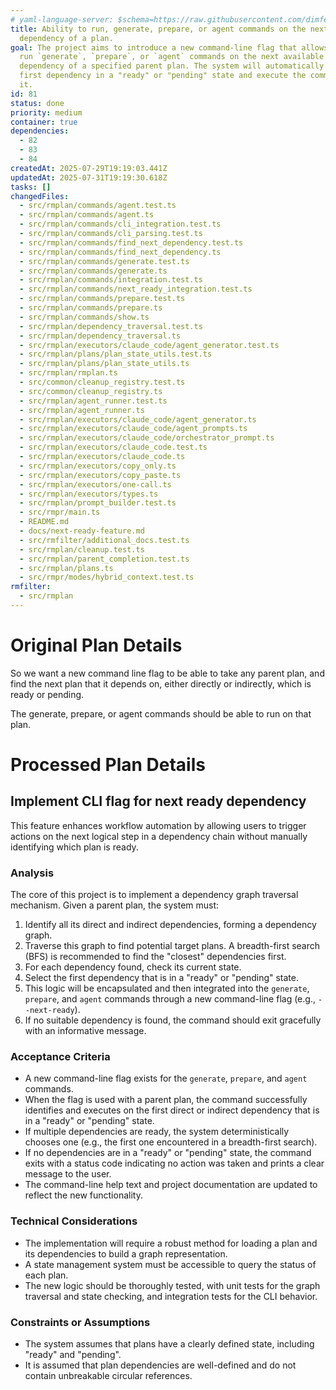 ```yaml
---
# yaml-language-server: $schema=https://raw.githubusercontent.com/dimfeld/llmutils/main/schema/rmplan-plan-schema.json
title: Ability to run, generate, prepare, or agent commands on the next ready
  dependency of a plan.
goal: The project aims to introduce a new command-line flag that allows users to
  run `generate`, `prepare`, or `agent` commands on the next available
  dependency of a specified parent plan. The system will automatically find the
  first dependency in a "ready" or "pending" state and execute the command on
  it.
id: 81
status: done
priority: medium
container: true
dependencies:
  - 82
  - 83
  - 84
createdAt: 2025-07-29T19:19:03.441Z
updatedAt: 2025-07-31T19:19:30.618Z
tasks: []
changedFiles:
  - src/rmplan/commands/agent.test.ts
  - src/rmplan/commands/agent.ts
  - src/rmplan/commands/cli_integration.test.ts
  - src/rmplan/commands/cli_parsing.test.ts
  - src/rmplan/commands/find_next_dependency.test.ts
  - src/rmplan/commands/find_next_dependency.ts
  - src/rmplan/commands/generate.test.ts
  - src/rmplan/commands/generate.ts
  - src/rmplan/commands/integration.test.ts
  - src/rmplan/commands/next_ready_integration.test.ts
  - src/rmplan/commands/prepare.test.ts
  - src/rmplan/commands/prepare.ts
  - src/rmplan/commands/show.ts
  - src/rmplan/dependency_traversal.test.ts
  - src/rmplan/dependency_traversal.ts
  - src/rmplan/executors/claude_code/agent_generator.test.ts
  - src/rmplan/plans/plan_state_utils.test.ts
  - src/rmplan/plans/plan_state_utils.ts
  - src/rmplan/rmplan.ts
  - src/common/cleanup_registry.test.ts
  - src/common/cleanup_registry.ts
  - src/rmplan/agent_runner.test.ts
  - src/rmplan/agent_runner.ts
  - src/rmplan/executors/claude_code/agent_generator.ts
  - src/rmplan/executors/claude_code/agent_prompts.ts
  - src/rmplan/executors/claude_code/orchestrator_prompt.ts
  - src/rmplan/executors/claude_code.test.ts
  - src/rmplan/executors/claude_code.ts
  - src/rmplan/executors/copy_only.ts
  - src/rmplan/executors/copy_paste.ts
  - src/rmplan/executors/one-call.ts
  - src/rmplan/executors/types.ts
  - src/rmplan/prompt_builder.test.ts
  - src/rmpr/main.ts
  - README.md
  - docs/next-ready-feature.md
  - src/rmfilter/additional_docs.test.ts
  - src/rmplan/cleanup.test.ts
  - src/rmplan/parent_completion.test.ts
  - src/rmplan/plans.ts
  - src/rmpr/modes/hybrid_context.test.ts
rmfilter:
  - src/rmplan
---
```


# Original Plan Details

So we want a new command line flag to be able to take any parent plan, and find the next plan that it depends on, either directly or indirectly, which is ready or pending.

The generate, prepare, or agent commands should be able to run on that plan.

# Processed Plan Details

## Implement CLI flag for next ready dependency

This feature enhances workflow automation by allowing users to trigger actions on the next logical step in a dependency chain without manually identifying which plan is ready.

### Analysis
The core of this project is to implement a dependency graph traversal mechanism. Given a parent plan, the system must:
1.  Identify all its direct and indirect dependencies, forming a dependency graph.
2.  Traverse this graph to find potential target plans. A breadth-first search (BFS) is recommended to find the "closest" dependencies first.
3.  For each dependency found, check its current state.
4.  Select the first dependency that is in a "ready" or "pending" state.
5.  This logic will be encapsulated and then integrated into the `generate`, `prepare`, and `agent` commands through a new command-line flag (e.g., `--next-ready`).
6.  If no suitable dependency is found, the command should exit gracefully with an informative message.

### Acceptance Criteria
- A new command-line flag exists for the `generate`, `prepare`, and `agent` commands.
- When the flag is used with a parent plan, the command successfully identifies and executes on the first direct or indirect dependency that is in a "ready" or "pending" state.
- If multiple dependencies are ready, the system deterministically chooses one (e.g., the first one encountered in a breadth-first search).
- If no dependencies are in a "ready" or "pending" state, the command exits with a status code indicating no action was taken and prints a clear message to the user.
- The command-line help text and project documentation are updated to reflect the new functionality.

### Technical Considerations
- The implementation will require a robust method for loading a plan and its dependencies to build a graph representation.
- A state management system must be accessible to query the status of each plan.
- The new logic should be thoroughly tested, with unit tests for the graph traversal and state checking, and integration tests for the CLI behavior.

### Constraints or Assumptions
- The system assumes that plans have a clearly defined state, including "ready" and "pending".
- It is assumed that plan dependencies are well-defined and do not contain unbreakable circular references.
